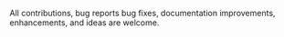 All contributions, bug reports bug fixes, documentation improvements, enhancements, and ideas are welcome.
